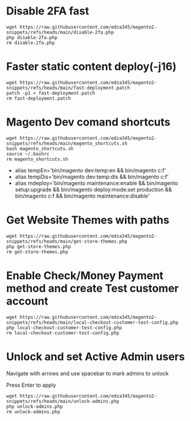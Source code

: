 # Disable 2FA fast

```
wget https://raw.githubusercontent.com/edza345/magento2-snippets/refs/heads/main/disable-2fa.php
php disable-2fa.php
rm disable-2fa.php
```

# Faster static content deploy(-j16)

```
wget https://raw.githubusercontent.com/edza345/magento2-snippets/refs/heads/main/fast-deployment.patch
patch -p1 < fast-deployment.patch
rm fast-deployment.patch
```

# Magento Dev comand shortcuts

```
wget https://raw.githubusercontent.com/edza345/magento2-snippets/refs/heads/main/magento_shortcuts.sh
bash magento_shortcuts.sh
source ~/.bashrc
rm magento_shortcuts.sh
```
* alias tempEn='bin/magento dev:temp:en && bin/magento c:f'
* alias tempDis='bin/magento dev:temp:dis && bin/magento c:f'
* alias mdeploy='bin/magento maintenance:enable && bin/magento setup:upgrade && bin/magento deploy:mode:set production && bin/magento c:f && bin/magento maintenance:disable'

# Get Website Themes with paths

```
wget https://raw.githubusercontent.com/edza345/magento2-snippets/refs/heads/main/get-store-themes.php
php get-store-themes.php
rm get-store-themes.php
```

# Enable Check/Money Payment method and create Test customer account

```
wget https://raw.githubusercontent.com/edza345/magento2-snippets/refs/heads/main/local-checkout-customer-test-config.php
php local-checkout-customer-test-config.php
rm local-checkout-customer-test-config.php
```

# Unlock and set Active Admin users

Navigate with arrows and use spacebar to mark admins to unlock

Press Enter to apply 

```
wget https://raw.githubusercontent.com/edza345/magento2-snippets/refs/heads/main/unlock-admins.php
php unlock-admins.php
rm unlock-admins.php
```

